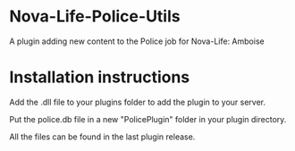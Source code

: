 # Nova-Life-Police-Utils
A plugin adding new content to the Police job for Nova-Life: Amboise

# Installation instructions

Add the .dll file to your plugins folder to add the plugin to your server.

Put the police.db file in a new "PolicePlugin" folder in your plugin directory.

All the files can be found in the last plugin release.
